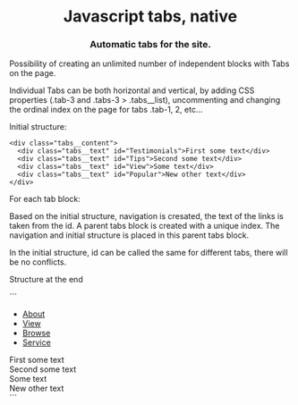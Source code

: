 
<h1 align="center">Javascript tabs, native</a> 
<h3 align="center">Automatic tabs for the site.</h3>

<p>Possibility of creating an unlimited number of independent blocks with Tabs on the page.</p>
<p>Individual Tabs can be both horizontal and vertical, by adding CSS properties (.tab-3 and .tabs-3 > .tabs__list), uncommenting and changing the ordinal index on the page for tabs .tab-1, 2, etc...</p>
<p>Initial structure:</p>





```
<div class="tabs__content"> 
  <div class="tabs__text" id="Testimonials">First some text</div>
  <div class="tabs__text" id="Tips">Second some text</div>
  <div class="tabs__text" id="View">Some text</div>
  <div class="tabs__text" id="Popular">New other text</div>
</div>
```

<p>For each tab block:</p>
<p>Based on the initial structure, navigation is cresated, the text of the links is taken from the id. A parent tabs block is created with a unique index. The navigation and initial structure is placed in this parent tabs block.</p>
<p>In the initial structure, id can be called the same for different tabs, there will be no conflicts.</p>
<p>Structure at the end</p>
```
<div class="tabs-0"> 
  <ul class="tabs__list"> 
    <li class="tabs__item"> 
      <a href="#" class="tabs__link">About</a> 
    </li> 
    <li class="tabs__item"> 
      <a href="#" class="tabs__link">View</a> 
    </li> 
    <li class="tabs__item"> 
      <a href="#" class="tabs__link">Browse</a> 
    </li> 
    <li class="tabs__item"> 
      <a href="#" class="tabs__link">Service</a> 
    </li> 
  </ul>	
  <div class="tabs__content"> 
    <div class="tabs__text" id="Testimonials">First some text</div>
    <div class="tabs__text" id="Tips">Second some text</div>
    <div class="tabs__text" id="View">Some text</div>
    <div class="tabs__text" id="Popular">New other text</div> 
  </div> 
</div>
```

